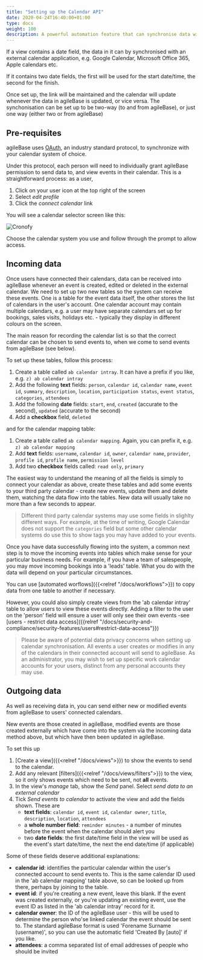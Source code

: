 ```yaml
---
title: "Setting up the Calendar API"
date: 2020-04-24T16:40:00+01:00
type: docs
weight: 100
description: A powerful automation feature that can synchronise data with a third party calendar.
---
```


If a view contains a date field, the data in it can by synchronised with an external calendar application, e.g. Google Calendar, Microsoft Office 365, Apple calendars etc.

If it contains two date fields, the first will be used for the start date/time, the second for the finish.

Once set up, the link will be maintained and the calendar will update whenever the data in agileBase is updated, or vice versa. The synchonisation can be set up to be two-way (to and from agileBase), or just one way (either two or from agileBase)

## Pre-requisites
agileBase uses [OAuth](https://oauth.net/), an industry standard protocol, to synchronize with your calendar system of choice.

Under this protocol, each person will need to individually grant agileBase permission to send data to, and view events in their calendar. This is a straightforward process: as a user,
1. Click on your user icon at the top right of the screen
2. Select _edit profile_
3. Click the _connect calendar_ link

You will see a calendar selector screen like this:

![Cronofy](/cronofy.png)

Choose the calendar system you use and follow through the prompt to allow access.

## Incoming data
Once users have connected their calendars, data can be received into agileBase whenever an event is created, edited or deleted in the external calendar. We need to set up two new tables so the system can receive these events. One is a table for the event data itself, the other stores the list of calendars in the user's account. One calendar account may contain multiple calendars, e.g. a user may have separate calendars set up for bookings, sales visits, holidays etc. - typically they display in different colours on the screen.

The main reason for recording the calendar list is so that the correct calendar can be chosen to send events to, when we come to send events from agileBase (see below).

To set up these tables, follow this process:

1. Create a table called `ab calendar intray`. It can have a prefix if you like, e.g. `z) ab calendar intray`
2. Add the following **text** fields: `person`, `calendar id`, `calendar name`, `event id`, `summary`, `description`, `location`, `participation status`, `event status`, `categories`, `attendees`
3. Add the following **date** fields: `start`, `end`, `created` (accurate to the second), `updated` (accurate to the second)
4. Add a **checkbox** field, `deleted`

and for the calendar mapping table:

1. Create a table called `ab calendar mapping`. Again, you can prefix it, e.g. `z) ab calendar mapping`
2. Add **text** fields: `username`, `calendar id`, `owner`, `calendar name`, `provider`, `profile id`, `profile name`, `permission level`
3. Add two **checkbox** fields called: `read only`, `primary`

The easiest way to understand the meaning of all the fields is simply to connect your calendar as above, create these tables and add some events to your third party calendar - create new events, update them and delete them, watching the data flow into the tables. New data will usually take no more than a few seconds to appear.

> Different third party calendar systems may use some fields in slighlty different ways. For example, at the time of writing, Google Calendar does not support the `categories` field but some other calendar systems do use this to show tags you may have added to your events.

Once you have data successfully flowing into the system, a common next step is to move the incoming events into tables which make sense for your particular business needs. For example, if you have a team of salespeople, you may move incoming bookings into a 'leads' table. What you do with the data will depend on your particular circumstances.

You can use [automated worflows]({{<relref "/docs/workflows">}}) to copy data from one table to another if necessary.

However, you could also simply create views from the 'ab calendar intray' table to allow users to view these events directly. Adding a filter to the user on the 'person' field will ensure a user will only see their own events -see [users - restrict data access]({{relref "/docs/security-and-compliance/security-features/users#restrict-data-access"}})

> Please be aware of potential data privacy concerns when setting up calendar synchronisation. All events a user creates or modifies in any of the calendars in their connected account will send to agileBase. As an administrator, you may wish to set up specific work calendar accounts for your users, distinct from any personal accounts they may use.

## Outgoing data
As well as receiving data in, you can send either new or modified events from agileBase to users' connected calendars.

New events are those created in agileBase, modified events are those created externally which have come into the system via the incoming data method above, but which have then been updated in agileBase.

To set this up
1. [Create a view]({{<relref "/docs/views">}}) to show the events to send to the calendar.
2. Add any relevant [filters]({{<relref "/docs/views/filters">}}) to the view, so it only shows events which need to be sent, not **all** events.
2. In the view's _manage_ tab, show the _Send_ panel. Select _send data to an external calendar_
3. Tick _Send events to calendar_ to activate the view and add the fields shown. These are
    - **text fields**: `calendar id`, `event id`, `calendar owner`, `title`, `description`, `location`, `attendees`
    - a **whole number field**: `reminder minutes` - a number of minutes before the event when the calendar should alert you
    - two **date fields**: the first date/time field in the view will be used as the event's start date/time, the next the end date/time (if applicable)

Some of these fields deserve additional explanations:
* **calendar id**: identifies the particular calendar within the user's connected account to send events to. This is the same calendar ID used in the 'ab calendar mapping' table above, so can be looked up from there, perhaps by joining to the table.
* **event id**: if you're creating a new event, leave this blank. If the event was created externally, or you're updating an existing event, use the event ID as listed in the 'ab calendar intray' record for it.
* **calendar owner**: the ID of the agileBase user - this will be used to determine the person who'se linked calendar the event should be sent to. The standard agileBase format is used 'Forename Surname (username)', so you can use the automatic field 'Created By [auto]' if you like.
* **attendees**: a comma separated list of email addresses of people who should be invited

